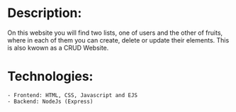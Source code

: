 # Description:
On this website you will find two lists, one of users and the other of fruits, where in each of them you can create, delete or update their elements.
This is also kwown as a CRUD Website.

# Technologies:
    - Frontend: HTML, CSS, Javascript and EJS
    - Backend: NodeJs (Express)